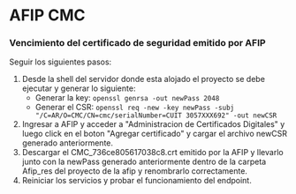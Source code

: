 # AFIP CMC
### Vencimiento del certificado de seguridad emitido por AFIP
Seguir los siguientes pasos:
1. Desde la shell del servidor donde esta alojado el proyecto se debe ejecutar y generar lo siguiente:
    - Generar la key: ```openssl genrsa -out newPass 2048 ```
    - Generar el CSR: ```openssl req -new -key newPass -subj "/C=AR/O=CMC/CN=cmc/serialNumber=CUIT 3057XXX692" -out newCSR```
2. Ingresar a AFIP y acceder a "Administracion de Certificados Digitales" y luego click en el boton "Agregar certificado" y cargar el archivo newCSR generado anteriormente.
3. Descargar el CMC_736ce805617038c8.crt emitido por la AFIP y llevarlo junto con la newPass generado anteriormente dentro de la carpeta Afip_res del proyecto de la afip y renombrarlo correctamente.
4. Reiniciar los servicios y probar el funcionamiento del endpoint.